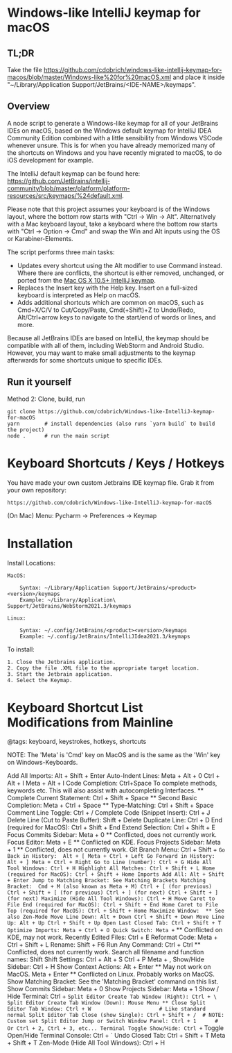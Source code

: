 # Windows-like IntelliJ keymap for macOS

## TL;DR

Take the file <https://github.com/cdobrich/windows-like-intellij-keymap-for-macos/blob/master/Windows-like%20for%20macOS.xml> and place it inside "~/Library/Application Support/JetBrains/\<IDE-NAME>/keymaps".

## Overview

A node script to generate a Windows-like keymap for all of your JetBrains IDEs on macOS, based on the Windows default keymap for IntelliJ IDEA Community Edition combined with a little sensibility from Windows VSCode whenever unsure. This is for when you have already memorized many of the shortcuts on Windows and you have recently migrated to macOS, to do iOS development for example.

The IntelliJ default keymap can be found here: <https://github.com/JetBrains/intellij-community/blob/master/platform/platform-resources/src/keymaps/%24default.xml>.

Please note that this project assumes your keyboard is of the Windows layout, where the bottom row starts with "Ctrl -> Win -> Alt". Alternatively with a Mac keyboard layout, take a keyboard where the bottom row starts with "Ctrl -> Option -> Cmd" and swap the Win and Alt inputs using the OS or Karabiner-Elements.

The script performs three main tasks:

-   Updates every shortcut using the Alt modifier to use Command instead. Where there are conflicts, the shortcut is either removed, unchanged, or ported from the [Mac OS X 10.5+ IntelliJ keymap](https://github.com/JetBrains/intellij-community/blob/master/platform/platform-resources/src/keymaps/Mac%20OS%20X%2010.5%2B.xml).
-   Replaces the Insert key with the Help key. Insert on a full-sized keyboard is interpreted as Help on macOS.
-   Adds additional shortcuts which are common on macOS, such as Cmd+X/C/V to Cut/Copy/Paste, Cmd(+Shift)+Z to Undo/Redo, Alt/Ctrl+arrow keys to navigate to the start/end of words or lines, and more.

Because all JetBrains IDEs are based on IntelliJ, the keymap should be compatible with all of them, including WebStorm and Android Studio. However, you may want to make small adjustments to the keymap afterwards for some shortcuts unique to specific IDEs.

## Run it yourself

Method 2: Clone, build, run

```
git clone https://github.com/cdobrich/Windows-like-IntelliJ-keymap-for-macOS
yarn        # install dependencies (also runs `yarn build` to build the project)
node .      # run the main script
```

# Keyboard Shortcuts / Keys / Hotkeys

You have made your own custom Jetbrains IDE keymap file. Grab it from your own repository:

	https://github.com/cdobrich/Windows-like-IntelliJ-keymap-for-macOS

(On Mac) Menu: Pycharm -> Preferences -> Keymap

# Installation

Install Locations:

	MacOS:

		Syntax: ~/Library/Application Support/JetBrains/<product><version>/keymaps
		Example: ~/Library/Application\ Support/JetBrains/WebStorm2021.3/keymaps

	Linux:

		Syntax: ~/.config/JetBrains/<product><version>/keymaps
		Example: ~/.config/JetBrains/IntelliJIdea2021.3/keymaps


To install:

	1. Close the Jetbrains application.
	2. Copy the file .XML file to the appropriate target location.
	3. Start the Jetbrain application.
	4. Select the Keymap.


# Keyboard Shortcut List Modifications from Mainline

@tags: keyboard, keystrokes, hotkeys, shortcuts

NOTE: The 'Meta' is 'Cmd' key on MacOS and is the same as the 'Win' key on Windows-Keyboards.

Add All Imports: Alt + Shift + Enter
Auto-Indent Lines: 
	Meta + Alt + 0
	Ctrl + Alt + I
	Meta + Alt + I
Code Completion: Ctrl+Space
		To complete methods, keywords etc.
		This will also assist with autocompleting Interfaces.
	** Complete Current Statement: Ctrl + Shift + Space
	** Second Basic Completion: Meta + Ctrl + Space
	** Type-Matching: Ctrl + Shift + Space
Comment Line Toggle: Ctrl + /
Complete Code (Snippet Insert): Ctrl + J
Delete Line (Cut to Paste Buffer): Shift + Delete
Duplicate Line: Ctrl + D
End (required for MacOS): Ctrl + Shift + End
Extend Selection: Ctrl + Shift + E
Focus Commits Sidebar: Meta + 0
	** Conflicted, does not currently work.
Focus Editor: Meta + E
	** Conflicted on KDE.
Focus Projects Sidebar: Meta + 1
	** Conflicted, does not currently work.
Git Branch Menu: Ctrl + Shift + `
Go Back in History: 
	Alt + [
	Meta + Ctrl + Left
Go Forward in History: 
	Alt + ]
	Meta + Ctrl + Right
Go to Line (number): Ctrl + G
Hide All Tool Windows: Ctrl + H
Highlight All Matches: Ctrl + Shift + L
Home (required for MacOS): Ctrl + Shift + Home
Imports Add All: Alt + Shift + Enter
Jump to Matching Bracket: See Matching Brackets
Matching Bracket: 
	Cmd + M (also known as Meta + M)
	Ctrl + [ (for previous)
	Ctrl + Shift + [ (for previous)
	Ctrl + ] (for next)
	Ctrl + Shift + ] (for next)
Maximize (Hide All Tool Windows): Ctrl + H
Move Caret to File End (required for MacOS): Ctrl + Shift + End
Home Caret to File Top (required for MacOS): Ctrl + Shift + Home
Maximize Window: 
	** See also Zen-Mode
Move Line Down:
	Alt + Down
	Ctrl + Shift + Down
Move Line Up:
	Alt + Up
	Ctrl + Shift + Up
Open Last Closed Tab: Ctrl + Shift + T
Optimize Imports: Meta + Ctrl + O
Quick Switch: Meta + `
	** Conflicted on KDE, may not work.
Recently Edited Files: Ctrl + E
Reformat Code: Meta + Ctrl + Shift + L
Rename: Shift + F6
Run Any Command: Ctrl + Ctrl
	** Conflicted, does not currently work.
Search all filename and function names: Shift Shift 
Settings:
	Ctrl + Alt + S
	Ctrl + P
	Meta + ,
Show/Hide Sidebar: Ctrl + H
Show Context Actions: 
	Alt + Enter
		** May not work on MacOS.
	Meta + Enter
		** Conflicted on Linux. Probably works on MacOS.
Show Matching Bracket: See the 'Matching Bracket' command on this list.
Show Commits Sidebar: Meta + 0
Show Projects Sidebar: Meta + 1
Show / Hide Terminal: Ctrl + `
Split Editor Create Tab Window (Right): Ctrl + \
Split Editor Create Tab Window (Down): Mouse Menu
	** Close Split Editor Tab Window: Ctrl + W						# Like standard normal
Split Editor Tab Close (show Single): Ctrl + Shift + /	# NOTE: Custom set
Split Editor Jump or Switch Window Panel: Ctrl + 1      # Or Ctrl + 2, Ctrl + 3, etc...
Terminal Toggle Show/Hide: Ctrl + `
Toggle Open/Hide Terminal Console: Ctrl + `
Undo Closed Tab:
	Ctrl + Shift + T
	Meta + Shift + T
Zen-Mode (Hide All Tool Windows): Ctrl + H
